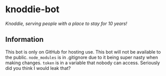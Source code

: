 # knoddie-bot
*Knoddie, serving people with a place to stay for 10 years!*

## Information
This bot is only on GitHub for hosting use. This bot will not be available to the public.
`node_modules` is in .gitignore due to it being super nasty when making changes.
`token` is in a variable that nobody can access. Seriously did you think I would leak that?
